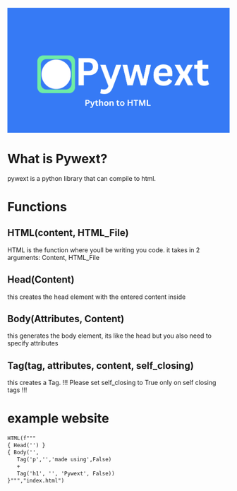 ![Pywext](9AAB9E90-14FC-4C16-A26B-2E2A690C6996.jpeg)

# What is Pywext?
pywext is a python library that can compile to html.

# Functions

## HTML(content, HTML_File)
HTML is the function where youll be writing you code.
it takes in 2 arguments: Content, HTML_File

## Head(Content)
this creates the head element with the entered content inside

## Body(Attributes, Content)
this generates the body element, its like the head but you also need to specify attributes

## Tag(tag, attributes, content, self_closing)
this creates a Tag. !!! Please set self_closing to True only on self closing tags !!!

# example website

    HTML(f"""
    { Head('') } 
    { Body('', 
       Tag('p','','made using',False)
       + 
       Tag('h1', '', 'Pywext', False))
    }""","index.html")

